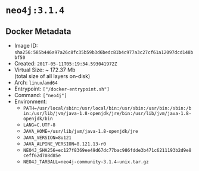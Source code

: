 # `neo4j:3.1.4`

## Docker Metadata

- Image ID: `sha256:585b446a97a26c8fc35b59b3d6bedc81b4c977a3c27cf61a12097dcd148bbf50`
- Created: `2017-05-11T05:19:34.593041972Z`
- Virtual Size: ~ 172.37 Mb  
  (total size of all layers on-disk)
- Arch: `linux`/`amd64`
- Entrypoint: `["/docker-entrypoint.sh"]`
- Command: `["neo4j"]`
- Environment:
  - `PATH=/usr/local/sbin:/usr/local/bin:/usr/sbin:/usr/bin:/sbin:/bin:/usr/lib/jvm/java-1.8-openjdk/jre/bin:/usr/lib/jvm/java-1.8-openjdk/bin`
  - `LANG=C.UTF-8`
  - `JAVA_HOME=/usr/lib/jvm/java-1.8-openjdk/jre`
  - `JAVA_VERSION=8u121`
  - `JAVA_ALPINE_VERSION=8.121.13-r0`
  - `NEO4J_SHA256=ec127f8369ee49d67dc77bac986fdde3b471c6211193b2d9e8ceff62d708d85e`
  - `NEO4J_TARBALL=neo4j-community-3.1.4-unix.tar.gz`
